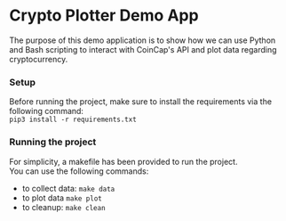 # Crypto Plotter Demo App #

The purpose of this demo application is to show how we can use Python and Bash scripting to interact with CoinCap's API and plot data regarding cryptocurrency.

### Setup ###
Before running the project, make sure to install the requirements via the following command:\
`pip3 install -r requirements.txt`

### Running the project ###
For simplicity, a makefile has been provided to run the project.\
You can use the following commands:
- to collect data: `make data`
- to plot data `make plot`
- to cleanup: `make clean`